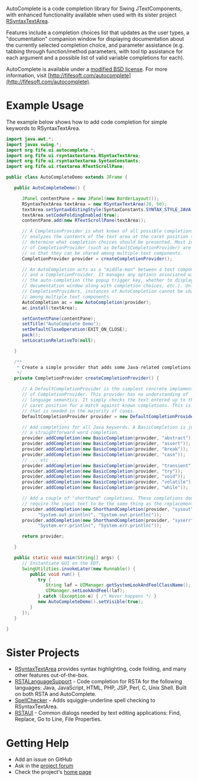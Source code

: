 AutoComplete is a code completion library for Swing JTextComponents, with enhanced functionality available when used with its sister project [RSyntaxTextArea](https://github.com/bobbylight/RSyntaxTextArea).

Features include a completion choices list that updates as the user types, a "documentation" companion window for displaying documentation about the currently selected completion choice, and parameter assistance (e.g. tabbing through function/method parameters, with tool tip assistance for each argument and a possible list of valid variable completions for each).

AutoComplete is available under a [modified BSD license](https://github.com/bobbylight/AutoComplete/blob/master/distfiles/AutoComplete.License.txt).  For more information, visit [http://fifesoft.com/autocomplete](http://fifesoft.com/autocomplete).

# Example Usage

The example below shows how to add code completion for simple keywords to RSyntaxTextArea.

```java
import java.awt.*;
import javax.swing.*;
import org.fife.ui.autocomplete.*;
import org.fife.ui.rsyntaxtextarea.RSyntaxTextArea;
import org.fife.ui.rsyntaxtextarea.SyntaxConstants;
import org.fife.ui.rtextarea.RTextScrollPane;

public class AutoCompleteDemo extends JFrame {

   public AutoCompleteDemo() {

      JPanel contentPane = new JPanel(new BorderLayout());
      RSyntaxTextArea textArea = new RSyntaxTextArea(20, 60);
      textArea.setSyntaxEditingStyle(SyntaxConstants.SYNTAX_STYLE_JAVA);
      textArea.setCodeFoldingEnabled(true);
      contentPane.add(new RTextScrollPane(textArea));

      // A CompletionProvider is what knows of all possible completions, and
      // analyzes the contents of the text area at the caret position to
      // determine what completion choices should be presented. Most instances
      // of CompletionProvider (such as DefaultCompletionProvider) are designed
      // so that they can be shared among multiple text components.
      CompletionProvider provider = createCompletionProvider();

      // An AutoCompletion acts as a "middle-man" between a text component
      // and a CompletionProvider. It manages any options associated with
      // the auto-completion (the popup trigger key, whether to display a
      // documentation window along with completion choices, etc.). Unlike
      // CompletionProviders, instances of AutoCompletion cannot be shared
      // among multiple text components.
      AutoCompletion ac = new AutoCompletion(provider);
      ac.install(textArea);

      setContentPane(contentPane);
      setTitle("AutoComplete Demo");
      setDefaultCloseOperation(EXIT_ON_CLOSE);
      pack();
      setLocationRelativeTo(null);

   }

   /**
    * Create a simple provider that adds some Java-related completions.
    */
   private CompletionProvider createCompletionProvider() {

      // A DefaultCompletionProvider is the simplest concrete implementation
      // of CompletionProvider. This provider has no understanding of
      // language semantics. It simply checks the text entered up to the
      // caret position for a match against known completions. This is all
      // that is needed in the majority of cases.
      DefaultCompletionProvider provider = new DefaultCompletionProvider();

      // Add completions for all Java keywords. A BasicCompletion is just
      // a straightforward word completion.
      provider.addCompletion(new BasicCompletion(provider, "abstract"));
      provider.addCompletion(new BasicCompletion(provider, "assert"));
      provider.addCompletion(new BasicCompletion(provider, "break"));
      provider.addCompletion(new BasicCompletion(provider, "case"));
      // ... etc ...
      provider.addCompletion(new BasicCompletion(provider, "transient"));
      provider.addCompletion(new BasicCompletion(provider, "try"));
      provider.addCompletion(new BasicCompletion(provider, "void"));
      provider.addCompletion(new BasicCompletion(provider, "volatile"));
      provider.addCompletion(new BasicCompletion(provider, "while"));

      // Add a couple of "shorthand" completions. These completions don't
      // require the input text to be the same thing as the replacement text.
      provider.addCompletion(new ShorthandCompletion(provider, "sysout",
            "System.out.println(", "System.out.println("));
      provider.addCompletion(new ShorthandCompletion(provider, "syserr",
            "System.err.println(", "System.err.println("));

      return provider;

   }

   public static void main(String[] args) {
      // Instantiate GUI on the EDT.
      SwingUtilities.invokeLater(new Runnable() {
         public void run() {
            try {
               String laf = UIManager.getSystemLookAndFeelClassName();
               UIManager.setLookAndFeel(laf);
            } catch (Exception e) { /* Never happens */ }
            new AutoCompleteDemo().setVisible(true);
         }
      });
   }

}
```
# Sister Projects

* [RSyntaxTextArea](https://github.com/bobbylight/RSyntaxTextArea) provides syntax highlighting, code folding, and many other features out-of-the-box.
* [RSTALanguageSupport](https://github.com/bobbylight/RSTALanguageSupport) - Code completion for RSTA for the following languages: Java, JavaScript, HTML, PHP, JSP, Perl, C, Unix Shell.  Built on both RSTA and AutoComplete.
* [SpellChecker](https://github.com/bobbylight/SpellChecker) - Adds squiggle-underline spell checking to RSyntaxTextArea.
* [RSTAUI](https://github.com/bobbylight/RSTAUI) - Common dialogs needed by text editing applications: Find, Replace, Go to Line, File Properties.

# Getting Help

* Add an issue on GitHub
* Ask in the [project forum](http://fifesoft.com/forum/)
* Check the project's [home page](http://fifesoft.com/autocomplete)

